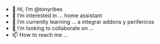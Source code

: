 - 👋 Hi, I’m @tonyribes
- 👀 I’m interested in ... home assistant
- 🌱 I’m currently learning ... a integrar addons y perifericos
- 💞️ I’m looking to collaborate on ... 
- 📫 How to reach me ...

<!---
tonyribes/tonyribes is a ✨ special ✨ repository because its `README.md` (this file) appears on your GitHub profile.
You can click the Preview link to take a look at your changes.
--->

